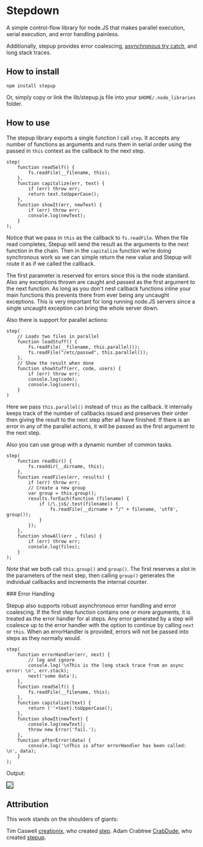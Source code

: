 # Stepdown

A simple control-flow library for node.JS that makes parallel execution, serial execution, and error handling painless.

Additionally, stepup provides error coalescing, [asynchronous try catch](http://github.com/Crabdude/trycatch), and long stack traces.

## How to install

	npm install stepup
	
Or, simply copy or link the lib/stepup.js file into your `$HOME/.node_libraries` folder.

## How to use

The stepup library exports a single function I call `step`.	It accepts any number of functions as arguments and runs them in serial order using the passed in `this` context as the callback to the next step.

	step(
		function readSelf() {
			fs.readFile(__filename, this);
		},
		function capitalize(err, text) {
			if (err) throw err;
			return text.toUpperCase();
		},
		function showIt(err, newText) {
			if (err) throw err;
			console.log(newText);
		}
	);

Notice that we pass in `this` as the callback to `fs.readFile`.	When the file read completes, Stepup will send the result as the arguments to the next function in the chain.	Then in the `capitalize` function we're doing synchronous work so we can simple return the new value and Stepup will route it as if we called the callback.

The first parameter is reserved for errors since this is the node standard.	Also any exceptions thrown are caught and passed as the first argument to the next function.	As long as you don't nest callback functions inline your main functions this prevents there from ever being any uncaught exceptions.	This is very important for long running node.JS servers since a single uncaught exception can bring the whole server down.

Also there is support for parallel actions:

	step(
		// Loads two files in parallel
		function loadStuff() {
			fs.readFile(__filename, this.parallel());
			fs.readFile("/etc/passwd", this.parallel());
		},
		// Show the result when done
		function showStuff(err, code, users) {
			if (err) throw err;
			console.log(code);
			console.log(users);
		}
	)

Here we pass `this.parallel()` instead of `this` as the callback.	It internally keeps track of the number of callbacks issued and preserves their order then giving the result to the next step after all have finished.	If there is an error in any of the parallel actions, it will be passed as the first argument to the next step.

Also you can use group with a dynamic number of common tasks.

	step(
		function readDir() {
			fs.readdir(__dirname, this);
		},
		function readFiles(err, results) {
			if (err) throw err;
			// Create a new group
			var group = this.group();
			results.forEach(function (filename) {
				if (/\.js$/.test(filename)) {
					fs.readFile(__dirname + "/" + filename, 'utf8', group());
				}
			});
		},
		function showAll(err , files) {
			if (err) throw err;
			console.log(files);
		}
	);

*Note* that we both call `this.group()` and `group()`.	The first reserves a slot in the parameters of the next step, then calling `group()` generates the individual callbacks and increments the internal counter.

<a name="pookie"/>
### Error Handling

Stepup also supports robust asynchronous error handling and error coalescing. If the first step function contains one or more arguments, it is treated as the error handler for al steps. Any error generated by a step will coalesce up to the error handler with the option to continue by calling `next` or `this`. When an errorHandler is provided, errors will not be passed into steps as they normally would.

	step(
		function errorHandler(err, next) {
			// log and ignore
			console.log('\nThis is the long stack trace from an async error: \n', err.stack);
			next('some data');
		},
		function readSelf() {
			fs.readFile(__filename, this);
		},
		function capitalize(text) {
			return (''+text).toUpperCase();
		},
		function showIt(newText) {
			console.log(newText);
			throw new Error('fail.');
		},
		function afterError(data) {
			console.log('\nThis is after errorHandler has been called: \n', data);
		}
	);

Output:

<img src="http://i.imgur.com/oIJA2.png" border="1" style="border: 1px black solid"/>

## Attribution

This work stands on the shoulders of giants:

Tim Caswell [creationix](https://github.com/creationix), who created [step](https://github.com/creationix/step).
Adam Crabtree [CrabDude](https://github.com/CrabDude/stepup), who created [stepup](https://github.com/CrabDude/stepup).
